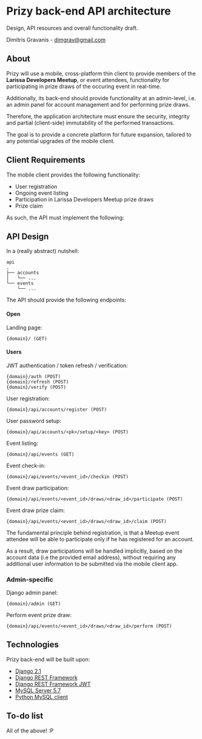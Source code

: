 # Prizy back-end API architecture

Design, API resources and overall functionality draft.

Dimitris Gravanis - <dimgrav@gmail.com>

## About

Prizy will use a mobile, cross-platform thin client to provide members of the **Larissa Developers Meetup**, or event attendees, functionality for participating in prize draws of the occuring event in real-time.

Additionally, its back-end should provide functionality at an admin-level, i.e. an admin panel for account management and for performing prize draws.

Therefore, the application architecture must ensure the security, integrity and partial (client-side) immutability of the performed transactions.

The goal is to provide a concrete platform for future expansion, tailored to any potential upgrades of the mobile client.

## Client Requirements

The mobile client provides the following functionality:

* User registration
* Ongoing event listing
* Participation in Larissa Developers Meetup prize draws
* Prize claim

As such, the API must implement the following:

## API Design

In a (really abstract) nutshell:

```
api
.
├── accounts
│   └── ...
└── events
    └── ...
```

The API should provide the following endpoints:

#### Open

Landing page:

```
{domain}/ (GET)
```

#### Users

JWT authentication / token refresh / verification:

```
{domain}/auth (POST)
{domain}/refresh (POST)
{domain}/verify (POST)
```

User registration:

```
{domain}/api/accounts/register (POST)
```

User password setup:

```
{domain}/api/accounts/<pk>/setup/<key> (POST)
```

Event listing:

```
{domain}/api/events (GET)
```

Event check-in:

```
{domain}/api/events/<event_id>/checkin (POST)
```

Event draw participation:

```
{domain}/api/events/<event_id>/draws/<draw_id>/participate (POST)
```

Event draw prize claim:

```
{domain}/api/events/<event_id>/draws/<draw_id>/claim (POST)
```

The fundamental principle behind registration, is that a Meetup event attendee will be able to participate only if he has registered for an account.

As a result, draw participations will be handled implicitly, based on the account data (i.e the provided email address), without requiring any additional user information to be submitted via the mobile client app.

### Admin-specific

Django admin panel:

```
{domain}/admin (GET)
```

Perform event prize draw:

```
{domain}/api/events/<event_id>/draws/<draw_id>/perform (POST)
```

## Technologies

Prizy back-end will be built upon:

* [Django 2.1](https://www.djangoproject.com/)
* [Django REST Framework](http://www.django-rest-framework.org/)
* [Django REST Framework JWT](https://getblimp.github.io/django-rest-framework-jwt/)
* [MySQL Server 5.7](https://www.mysql.com/)
* [Python MySQL client](https://pypi.python.org/pypi/mysqlclient)

## To-do list

All of the above! :P
